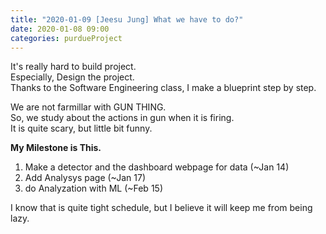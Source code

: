 ```yaml
---
title: "2020-01-09 [Jeesu Jung] What we have to do?"
date: 2020-01-08 09:00
categories: purdueProject
---
```

It's really hard to build project.  
Especially, Design the project.  
Thanks to the Software Engineering class, I make a blueprint step by step.  
  
We are not farmillar with GUN THING.  
So, we study about the actions in gun when it is firing.  
It is quite scary, but little bit funny.  
  
**My Milestone is This.**  
  
1. Make a detector and the dashboard webpage for data (~Jan 14)  
2. Add Analysys page (~Jan 17)  
3. do Analyzation with ML (~Feb 15)  

I know that is quite tight schedule, but I believe it will keep me from being lazy.  